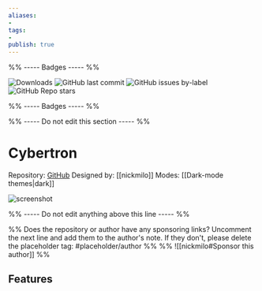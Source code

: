 ```yaml
---
aliases:
- 
tags: 
- 
publish: true
---
```


%% ----- Badges ----- %%

![Downloads](https://img.shields.io/badge/downloads-7683-573E7A?style=for-the-badge&logo=)
![GitHub last commit](https://img.shields.io/github/last-commit/nickmilo/Cybertron?color=573E7A&label=last%20update&logo=github&style=for-the-badge)
![GitHub issues by-label](https://img.shields.io/github/issues/nickmilo/Cybertron/help%20wanted?color=573E7A&logo=github&style=for-the-badge) 
![GitHub Repo stars](https://img.shields.io/github/stars/nickmilo/Cybertron?color=573E7A&logo=github&style=for-the-badge)

%% ----- Badges ----- %%

%% ----- Do not edit this section ----- %%

# Cybertron

Repository: [GitHub](https://github.com/nickmilo/Cybertron)
Designed by: [[nickmilo]]
Modes: [[Dark-mode themes|dark]]



![screenshot](https://github.com/nickmilo/Cybertron/raw/master/Cybertron.png)

%% ----- Do not edit anything above this line ----- %% 

%% Does the repository or author have any sponsoring links? Uncomment the next line and add them to the author's note. If they don't, please delete the placeholder tag: #placeholder/author %%
%% ![[nickmilo#Sponsor this author]] %%


## Features


